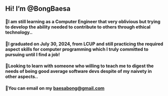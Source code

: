 ## Hi! I’m @BongBaesa
#### 📌I am still learning as a Computer Engineer that very oblivious but trying to develop the ability needed to contribute to others through ethical technology..
#### 📌I graduated on July 30, 2024, from LCUP and still practicing the required aspect skills for computer programming which I truly committed to pursuing until I find a job!
#### 📌Looking to learn with someone who willing to teach me to digest the needs of being good average software devs despite of my naivety in other aspects..
#### 📌You can email on my baesabong@gmail.com

<!---
BongBaesa/BongBaesa is a ✨ special ✨ repository because its `README.md` (this file) appears on your GitHub profile.
You can click the Preview link to take a look at your changes.
--->
